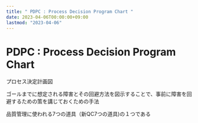 ```yaml
---
title: " PDPC : Process Decision Program Chart "
date: 2023-04-06T00:00:00+09:00
lastmod: "2023-04-06"
---
```

#  PDPC : Process Decision Program Chart 

プロセス決定計画図

ゴールまでに想定される障害とその回避方法を図示することで、事前に障害を回避するための策を講じておくための手法

品質管理に使われる7つの道具（新QC7つの道具)の１つである